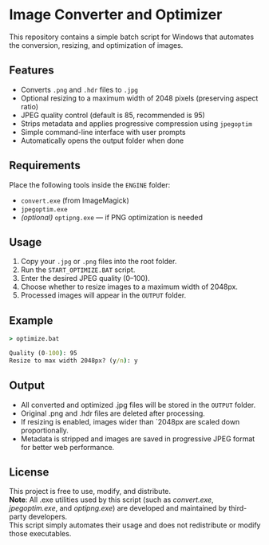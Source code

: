 # Image Converter and Optimizer

This repository contains a simple batch script for Windows that automates the conversion, resizing, and optimization of images.

## Features

- Converts `.png` and `.hdr` files to `.jpg`
- Optional resizing to a maximum width of 2048 pixels (preserving aspect ratio)
- JPEG quality control (default is 85, recommended is 95)
- Strips metadata and applies progressive compression using `jpegoptim`
- Simple command-line interface with user prompts
- Automatically opens the output folder when done

## Requirements

Place the following tools inside the `ENGINE` folder:

- `convert.exe` (from ImageMagick)
- `jpegoptim.exe`
- *(optional)* `optipng.exe` — if PNG optimization is needed

## Usage

1. Copy your `.jpg` or `.png` files into the root folder.
2. Run the `START_OPTIMIZE.BAT` script.
3. Enter the desired JPEG quality (0–100).
4. Choose whether to resize images to a maximum width of 2048px.
5. Processed images will appear in the `OUTPUT` folder.

## Example

```cmd
> optimize.bat

Quality (0-100): 95  
Resize to max width 2048px? (y/n): y

```

## Output
- All converted and optimized .jpg files will be stored in the `OUTPUT` folder.
- Original .png and .hdr files are deleted after processing.
- If resizing is enabled, images wider than `2048px are scaled down proportionally.
- Metadata is stripped and images are saved in progressive JPEG format for better web performance.

## License
This project is free to use, modify, and distribute.  
__Note__: All .exe utilities used by this script (such as *convert.exe*, *jpegoptim.exe*, and *optipng.exe*) are developed and maintained by third-party developers.  
This script simply automates their usage and does not redistribute or modify those executables.
